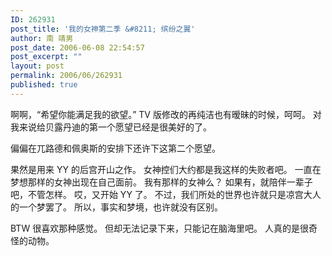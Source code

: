 ```yaml
---
ID: 262931
post_title: '我的女神第二季 &#8211; 缤纷之翼'
author: 南 靖男
post_date: 2006-06-08 22:54:57
post_excerpt: ""
layout: post
permalink: 2006/06/262931
published: true
---
```

啊啊，“希望你能满足我的欲望。”
TV 版修改的再纯洁也有暧昧的时候，呵呵。
对我来说给贝露丹迪的第一个愿望已经是很美好的了。
<!--more-->偏偏在兀路德和佩奥斯的安排下还许下这第二个愿望。
果然是用来 YY 的后宫开山之作。
女神控们大约都是我这样的失败者吧。
一直在梦想那样的女神出现在自己面前。
我有那样的女神么？
如果有，就陪伴一辈子吧，不管怎样。
哎，又开始 YY 了。
不过，我们所处的世界也许就只是凉宫大人的一个梦罢了。
所以，事实和梦境，也许就没有区别。

BTW 很喜欢那种感觉。
但却无法记录下来，只能记在脑海里吧。
人真的是很奇怪的动物。